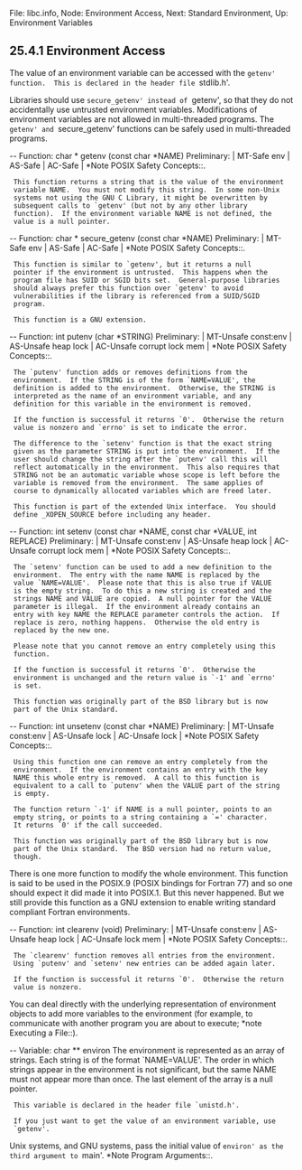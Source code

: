 File: libc.info,  Node: Environment Access,  Next: Standard Environment,  Up: Environment Variables

25.4.1 Environment Access
-------------------------

The value of an environment variable can be accessed with the `getenv'
function.  This is declared in the header file `stdlib.h'.  

   Libraries should use `secure_getenv' instead of `getenv', so that
they do not accidentally use untrusted environment variables.
Modifications of environment variables are not allowed in
multi-threaded programs.  The `getenv' and `secure_getenv' functions
can be safely used in multi-threaded programs.

 -- Function: char * getenv (const char *NAME)
     Preliminary: | MT-Safe env | AS-Safe | AC-Safe | *Note POSIX
     Safety Concepts::.

     This function returns a string that is the value of the environment
     variable NAME.  You must not modify this string.  In some non-Unix
     systems not using the GNU C Library, it might be overwritten by
     subsequent calls to `getenv' (but not by any other library
     function).  If the environment variable NAME is not defined, the
     value is a null pointer.

 -- Function: char * secure_getenv (const char *NAME)
     Preliminary: | MT-Safe env | AS-Safe | AC-Safe | *Note POSIX
     Safety Concepts::.

     This function is similar to `getenv', but it returns a null
     pointer if the environment is untrusted.  This happens when the
     program file has SUID or SGID bits set.  General-purpose libraries
     should always prefer this function over `getenv' to avoid
     vulnerabilities if the library is referenced from a SUID/SGID
     program.

     This function is a GNU extension.

 -- Function: int putenv (char *STRING)
     Preliminary: | MT-Unsafe const:env | AS-Unsafe heap lock |
     AC-Unsafe corrupt lock mem | *Note POSIX Safety Concepts::.

     The `putenv' function adds or removes definitions from the
     environment.  If the STRING is of the form `NAME=VALUE', the
     definition is added to the environment.  Otherwise, the STRING is
     interpreted as the name of an environment variable, and any
     definition for this variable in the environment is removed.

     If the function is successful it returns `0'.  Otherwise the return
     value is nonzero and `errno' is set to indicate the error.

     The difference to the `setenv' function is that the exact string
     given as the parameter STRING is put into the environment.  If the
     user should change the string after the `putenv' call this will
     reflect automatically in the environment.  This also requires that
     STRING not be an automatic variable whose scope is left before the
     variable is removed from the environment.  The same applies of
     course to dynamically allocated variables which are freed later.

     This function is part of the extended Unix interface.  You should
     define _XOPEN_SOURCE before including any header.

 -- Function: int setenv (const char *NAME, const char *VALUE, int
          REPLACE)
     Preliminary: | MT-Unsafe const:env | AS-Unsafe heap lock |
     AC-Unsafe corrupt lock mem | *Note POSIX Safety Concepts::.

     The `setenv' function can be used to add a new definition to the
     environment.  The entry with the name NAME is replaced by the
     value `NAME=VALUE'.  Please note that this is also true if VALUE
     is the empty string.  To do this a new string is created and the
     strings NAME and VALUE are copied.  A null pointer for the VALUE
     parameter is illegal.  If the environment already contains an
     entry with key NAME the REPLACE parameter controls the action.  If
     replace is zero, nothing happens.  Otherwise the old entry is
     replaced by the new one.

     Please note that you cannot remove an entry completely using this
     function.

     If the function is successful it returns `0'.  Otherwise the
     environment is unchanged and the return value is `-1' and `errno'
     is set.

     This function was originally part of the BSD library but is now
     part of the Unix standard.

 -- Function: int unsetenv (const char *NAME)
     Preliminary: | MT-Unsafe const:env | AS-Unsafe lock | AC-Unsafe
     lock | *Note POSIX Safety Concepts::.

     Using this function one can remove an entry completely from the
     environment.  If the environment contains an entry with the key
     NAME this whole entry is removed.  A call to this function is
     equivalent to a call to `putenv' when the VALUE part of the string
     is empty.

     The function return `-1' if NAME is a null pointer, points to an
     empty string, or points to a string containing a `=' character.
     It returns `0' if the call succeeded.

     This function was originally part of the BSD library but is now
     part of the Unix standard.  The BSD version had no return value,
     though.

   There is one more function to modify the whole environment.  This
function is said to be used in the POSIX.9 (POSIX bindings for Fortran
77) and so one should expect it did made it into POSIX.1.  But this
never happened.  But we still provide this function as a GNU extension
to enable writing standard compliant Fortran environments.

 -- Function: int clearenv (void)
     Preliminary: | MT-Unsafe const:env | AS-Unsafe heap lock |
     AC-Unsafe lock mem | *Note POSIX Safety Concepts::.

     The `clearenv' function removes all entries from the environment.
     Using `putenv' and `setenv' new entries can be added again later.

     If the function is successful it returns `0'.  Otherwise the return
     value is nonzero.

   You can deal directly with the underlying representation of
environment objects to add more variables to the environment (for
example, to communicate with another program you are about to execute;
*note Executing a File::).

 -- Variable: char ** environ
     The environment is represented as an array of strings.  Each
     string is of the format `NAME=VALUE'.  The order in which strings
     appear in the environment is not significant, but the same NAME
     must not appear more than once.  The last element of the array is
     a null pointer.

     This variable is declared in the header file `unistd.h'.

     If you just want to get the value of an environment variable, use
     `getenv'.

   Unix systems, and GNU systems, pass the initial value of `environ'
as the third argument to `main'.  *Note Program Arguments::.

